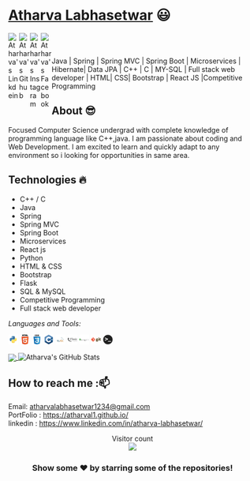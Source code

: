 # <a href="https://github.com/atharval1">Atharva Labhasetwar</a> :smiley:

<a href="https://www.linkedin.com/in/atharva-labhasetwar/">
  <img align="left" alt="Atharva's Linkdein" width="22px" src="https://cdn.jsdelivr.net/npm/simple-icons@v3/icons/linkedin.svg" />
</a>
<a href="https://github.com/atharval1">
  <img align="left" alt="Atharva's Github" width="22px" src="https://cdn.jsdelivr.net/npm/simple-icons@v3/icons/github.svg" />
</a>
<a href="https://www.instagram.com/its_atharva_labhasetwar/">
  <img align="left" alt="Atharva's Instagram" width="22px" src="https://cdn.jsdelivr.net/npm/simple-icons@v3/icons/instagram.svg" />
</a>
<a href="https://www.facebook.com/profile.php?id=100009436052703">
  <img align="left" alt="Atharva's Facebook" width="22px" src="https://cdn.jsdelivr.net/npm/simple-icons@v3/icons/facebook.svg" />
</a>

<br/>
<br/>

Java | Spring | Spring MVC | Spring Boot | Microservices | Hibernate| Data JPA | C++ | C | MY-SQL | Full stack web developer | HTML| CSS| Bootstrap | React JS |Competitive Programming

## About :sunglasses:
Focused Computer Science undergrad with complete knowledge of programming language like C++,java.
I am passionate about coding and Web Development.
I am excited to learn and quickly adapt to any environment so i looking for opportunities in same area.


## Technologies :fire:
- C++ / C
- Java
- Spring
- Spring MVC
- Spring Boot
- Microservices
- React js
- Python
- HTML & CSS
- Bootstrap
- Flask
- SQL & MySQL
- Competitive Programming
- Full stack web developer 

*Languages and Tools:*  

<code><img height="20" src="https://raw.githubusercontent.com/github/explore/80688e429a7d4ef2fca1e82350fe8e3517d3494d/topics/python/python.png"></code>
<code><img height="20" src="https://raw.githubusercontent.com/github/explore/80688e429a7d4ef2fca1e82350fe8e3517d3494d/topics/html/html.png"></code>
<code><img height="20" src="https://raw.githubusercontent.com/github/explore/80688e429a7d4ef2fca1e82350fe8e3517d3494d/topics/css/css.png"></code>
<code><img height="20" src="https://raw.githubusercontent.com/github/explore/80688e429a7d4ef2fca1e82350fe8e3517d3494d/topics/cpp/cpp.png"></code>
<code><img height="20" src="https://raw.githubusercontent.com/github/explore/80688e429a7d4ef2fca1e82350fe8e3517d3494d/topics/mysql/mysql.png"></code>
<code><img height="20" src="https://raw.githubusercontent.com/github/explore/80688e429a7d4ef2fca1e82350fe8e3517d3494d/topics/flask/flask.png"></code>
<code><img height="20" src="https://raw.githubusercontent.com/github/explore/80688e429a7d4ef2fca1e82350fe8e3517d3494d/topics/mongodb/mongodb.png"></code>
<code><img height="20" src="https://raw.githubusercontent.com/github/explore/80688e429a7d4ef2fca1e82350fe8e3517d3494d/topics/git/git.png"></code>
<code><img height="20" src="https://raw.githubusercontent.com/github/explore/80688e429a7d4ef2fca1e82350fe8e3517d3494d/topics/terminal/terminal.png"></code>


<a href="https://github.com/atharval1">
  <img align="center" src="https://github-readme-stats.vercel.app/api/top-langs/?username=atharval1&layout=pie" />
</a>

<img src="https://github-readme-stats.vercel.app/api?username=atharval1&&show_icons=true&theme=radical&line_height=27&v=5" alt="Atharva's GitHub Stats" />

## How to reach me :📫
  Email: atharvalabhasetwar1234@gmail.com
  <br>
  PortFolio : https://atharval1.github.io/
  <br>
  linkedin : https://www.linkedin.com/in/atharva-labhasetwar/



<p align="center"> 
  Visitor count<br>
  <img src="https://profile-counter.glitch.me/atharval1/count.svg" />
</p>


<div align="center">

### Show some ❤️ by starring some of the repositories!

</div>
